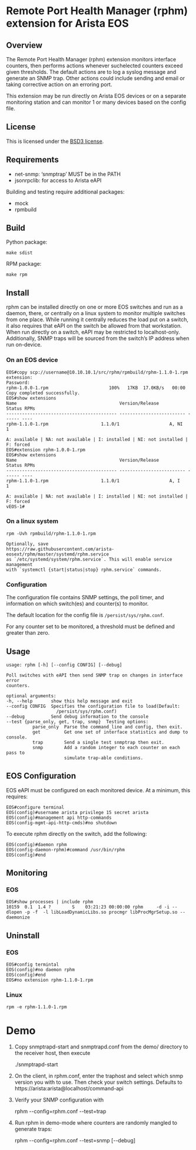 # Remote Port Health Manager (rphm) extension for Arista EOS

## Overview
The Remote Port Health Manager (rphm) extension monitors interface counters,
then performs actions whenever suchelected counters exceed given thresholds.
The default actions are to log a syslog message and generate an SNMP trap.
Other actions could include sending and email or taking corrective action on an
erroring port.

This extension may be run directly on Arista EOS devices or on a separate
monitoring station and can monitor 1 or many devices based on the config file.

## License

 This is licensed under the [BSD3 license](../blob/master/LICENSE).

## Requirements

- net-snmp: ‘snmptrap’ MUST be in the PATH
- jsonrpclib: for access to Arista  eAPI

Building and testing require additional packages:

- mock
- rpmbuild

## Build

Python package:

    make sdist

RPM package:

    make rpm

## Install

rphm can be installed directly on one or more EOS switches and run as a daemon,
there, or centrally on a linux system to monitor multiple switches from one
place.  While running it centrally reduces the load put on a switch, it also
requires that eAPI on the switch be allowed from that workstation.   When run
directly on a switch, eAPI may be restricted to localhost-only.  Additionally,
SNMP traps will be sourced from the switch’s IP address when run on-device.

### On an EOS device
```
EOS#copy scp://username@10.10.10.1/src/rphm/rpmbuild/rphm-1.1.0-1.rpm extension:
Password:
rphm-1.0.0-1.rpm                       100%   17KB  17.0KB/s   00:00
Copy completed successfully.
EOS#show extensions 
Name                                       Version/Release           Status RPMs
------------------------------------------ ------------------------- ------ ----
rphm-1.1.0-1.rpm                    1.1.0/1                   A, NI     1

A: available | NA: not available | I: installed | NI: not installed | F: forced
EOS#extension rphm-1.0.0-1.rpm
EOS#show extensions
Name                                       Version/Release           Status RPMs
------------------------------------------ ------------------------- ------ ----
rphm-1.1.0-1.rpm                    1.1.0/1                   A, I      1

A: available | NA: not available | I: installed | NI: not installed | F: forced
vEOS-1#
```

### On a linux system
    rpm -Uvh rpmbuild/rphm-1.1.0-1.rpm

    Optionally, save
    https://raw.githubusercontent.com/arista-eosext/rphm/master/systemd/rphm.service
    as `/etc/systemd/system/rphm.service`. This will enable service management
    with `systemctl {start|status|stop} rphm.service` commands.

### Configuration
The configuration file contains SNMP settings, the poll timer, and information
on which switch(es) and counter(s) to monitor.

The default location for the config file is `/persist/sys/rphm.conf`.

For any counter set to be monitored, a threshold must be defined and greater
than zero.

## Usage

```
usage: rphm [-h] [--config CONFIG] [--debug]

Poll switches with eAPI then send SNMP trap on changes in interface error
counters.

optional arguments:
-h, --help       show this help message and exit
--config CONFIG  Specifies the configuration file to load(Default:
                   /persist/sys/rphm.conf)
--debug          Send debug information to the console
--test {parse_only, get, trap, snmp}  Testing options:
          parse_only  Parse the command_line and config, then exit.
          get         Get one set of interface statistics and dump to console.
          trap        Send a single test snmptrap then exit.
          snmp        Add a random integer to each counter on each pass to
                      simulate trap-able conditions.
```

## EOS Configuration

EOS eAPI must be configured on each monitored device.  At a minimum, this
requires:

```
EOS#configure terminal
EOS(config)#username arista privilege 15 secret arista
EOS(config)#management api http-commands
EOS(config-mgmt-api-http-cmds)#no shutdown
```

To execute rphm directly on the switch, add the following:

```
EOS(config)#daemon rphm
EOS(config-daemon-rphm)#command /usr/bin/rphm
EOS(config)#end
```

## Monitoring

### EOS

```
EOS#show processes | include rphm
10159  0.1  1.4 ?        S    03:21:23 00:00:00 rphm     -d -i --dlopen -p -f  -l libLoadDynamicLibs.so procmgr libProcMgrSetup.so --daemonize
```

## Uninstall

### EOS

```
EOS#config termintal
EOS(config)#no daemon rphm
EOS(config)#end
EOS#no extension rphm-1.1.0-1.rpm
```

### Linux

```
rpm -e rphm-1.1.0-1.rpm
```


# Demo

1. Copy snmptrapd-start and snmptrapd.conf from the demo/ directory to the
   receiver host, then execute

    ./snmptrapd-start

2. On the client, in rphm.conf, enter the traphost and select which snmp
   version you with to use.  Then check your switch settings.   Defaults to
   https://arista:arista@localhost/command-api

3. Verify your SNMP configuration with

    rphm --config=rphm.conf --test=trap

4. Run rphm in demo-mode where counters are randomly mangled to generate traps:

    rphm --config=rphm.conf --test=snmp [--debug]
